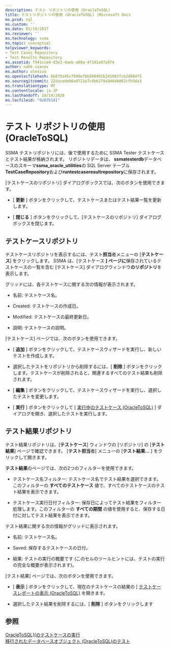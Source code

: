 ```yaml
---
description: テスト リポジトリの使用 (OracleToSQL)
title: テストリポジトリの使用 (OracleToSQL) |Microsoft Docs
ms.prod: sql
ms.custom: ''
ms.date: 01/19/2017
ms.reviewer: ''
ms.technology: ssma
ms.topic: conceptual
helpviewer_keywords:
- Test Cases Repository
- Test Results Repository
ms.assetid: f941cce4-d3e3-4aeb-a88a-4f101a97a9f4
author: nahk-ivanov
ms.author: alexiva
ms.openlocfilehash: 6b070a45c7990efbb598401b241083fcb2d804f5
ms.sourcegitcommit: 22dacedeb6e8721e7cdb6279a946d4002cfb5da3
ms.translationtype: MT
ms.contentlocale: ja-JP
ms.lasthandoff: 10/14/2020
ms.locfileid: "92035141"
---
```

# <a name="using-test-repositories-oracletosql"></a>テスト リポジトリの使用 (OracleToSQL)
SSMA テストリポジトリには、後で使用するために SSMA Tester テストケースとテスト結果が格納されます。 リポジトリデータは、 **ssmatesterdb**データベースのスキーマ**ssma_oracle_utilities**の SQL Server テーブル**TestCaseRepository**および**runtestcaseresultrepository**に保存されます。  
  
[テストケースのリポジトリ] ダイアログボックスでは、次のボタンを使用できます。  
  
-   [ **更新** ] ボタンをクリックして、テストケースまたはテスト結果一覧を更新します。  
  
-   [ **閉じる** ] ボタンをクリックして、[テストケースのリポジトリ] ダイアログボックスを閉じます。  
  
## <a name="test-cases-repository"></a>テストケースリポジトリ  
テストケースリポジトリを表示するには、テスト**担当**者メニューの [**テストケース**] をクリックします。 SSMA は、[テストケース **] ページに**保存されているテストケースの一覧を含む [テストケース] ダイアログウィンドウ**のリポジトリ**を表示します。  
  
グリッドには、各テストケースに関する次の情報が表示されます。  
  
-   名前: テストケース名。  
  
-   Created: テストケースの作成日。  
  
-   Modified: テストケースの最終更新日。  
  
-   説明: テストケースの説明。  
  
[テストケース] ページでは、次のボタンを使用できます。  
  
-   [ **追加** ] ボタンをクリックして、テストケースウィザードを実行し、新しいテストを作成します。  
  
-   選択したテストをリポジトリから削除するには、[ **削除** ] ボタンをクリックします。テストケースが削除されると、関連するすべてのテスト結果も削除されます。  
  
-   [ **編集** ] ボタンをクリックして、テストケースウィザードを実行し、選択したテストを変更します。  
  
-   [ **実行** ] ボタンをクリックして [ [実行中のテストケース (OracleToSQL)](./running-test-cases-oracletosql.md) ] ダイアログを開き、選択したテストを実行します。  
  
## <a name="test-results-repository"></a>テスト結果リポジトリ  
テスト結果リポジトリは、[**テストケース**] ウィンドウの [リポジトリ] の [**テスト結果**] ページで確認できます。 [**テスト担当**者] メニューの [**テスト結果...** ] をクリックして開きます。  
  
**テスト結果**のページでは、次の2つのフィルターを使用できます。  
  
-   テストケース名フィルター: テストケース名でテスト結果を選択できます。 このフィルターの **すべてのテストケース** 値で、すべてのテストケースのテスト結果を表示できます。  
  
-   テストケース実行日付フィルター: 保存日によってテスト結果をフィルター処理します。このフィルターの **すべての期間** の値を使用すると、保存する日付に対してテスト結果を表示できます。  
  
テスト結果に関する次の情報がグリッドに表示されます。  
  
-   名前: テストケース名。  
  
-   Saved: 保存するテストケースの日付。  
  
-   結果: テストの実行の概要です (このセルのツールヒントには、テストの実行の完全な概要が表示されます)。  
  
[テスト結果] ページでは、次のボタンを使用できます。  
  
-   [ **表示** ] ボタンをクリックして、現在のテストケースの結果の [ [テストケースレポートの表示 &#40;OracleToSQL&#41;](../../ssma/oracle/viewing-test-case-reports-oracletosql.md) を開きます。  
  
-   選択したテスト結果を削除するには、[ **削除** ] ボタンをクリックします  
  
## <a name="see-also"></a>参照  
[OracleToSQL&#41;&#40;のテストケースの実行 ](../../ssma/oracle/running-test-cases-oracletosql.md)  
[移行されたデータベースオブジェクト &#40;OracleToSQL&#41;のテスト ](../../ssma/oracle/testing-migrated-database-objects-oracletosql.md)  

